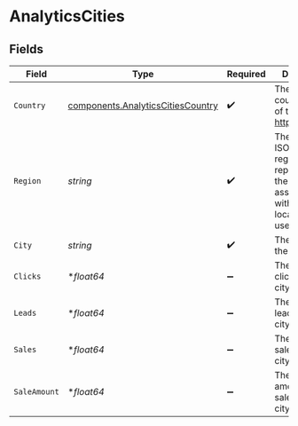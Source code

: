 # AnalyticsCities


## Fields

| Field                                                                                                 | Type                                                                                                  | Required                                                                                              | Description                                                                                           |
| ----------------------------------------------------------------------------------------------------- | ----------------------------------------------------------------------------------------------------- | ----------------------------------------------------------------------------------------------------- | ----------------------------------------------------------------------------------------------------- |
| `Country`                                                                                             | [components.AnalyticsCitiesCountry](../../models/components/analyticscitiescountry.md)                | :heavy_check_mark:                                                                                    | The 2-letter country code of the city: https://d.to/geo                                               |
| `Region`                                                                                              | *string*                                                                                              | :heavy_check_mark:                                                                                    | The 2-letter ISO 3166-2 region code representing the region associated with the location of the user. |
| `City`                                                                                                | *string*                                                                                              | :heavy_check_mark:                                                                                    | The name of the city                                                                                  |
| `Clicks`                                                                                              | **float64*                                                                                            | :heavy_minus_sign:                                                                                    | The number of clicks from this city                                                                   |
| `Leads`                                                                                               | **float64*                                                                                            | :heavy_minus_sign:                                                                                    | The number of leads from this city                                                                    |
| `Sales`                                                                                               | **float64*                                                                                            | :heavy_minus_sign:                                                                                    | The number of sales from this city                                                                    |
| `SaleAmount`                                                                                          | **float64*                                                                                            | :heavy_minus_sign:                                                                                    | The total amount of sales from this city, in cents                                                    |